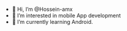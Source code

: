 - 👋 Hi, I’m @Hossein-amx
- 👀 I’m interested in mobile App development 
- 🌱 I’m currently learning Android.
